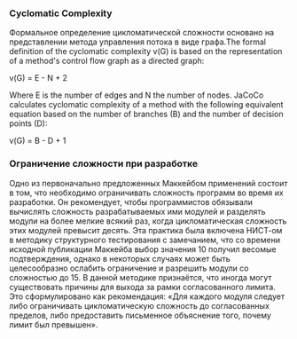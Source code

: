 ### Cyclomatic Complexity

Формальное определение цикломатической сложности основано на представлении метода управления потока в виде графа.The formal definition of the cyclomatic complexity v(G) is based on the representation of a method's control flow graph as a directed graph:

v(G) = E - N + 2

Where E is the number of edges and N the number of nodes. JaCoCo calculates cyclomatic complexity of a method with the following equivalent equation based on the number of branches (B) and the number of decision points (D):

v(G) = B - D + 1

### Ограничение сложности при разработке

Одно из первоначально предложенных Маккейбом применений состоит в том, что необходимо ограничивать сложность программ во время их разработки. Он рекомендует, чтобы программистов обязывали вычислять сложность разрабатываемых ими модулей и разделять модули на более мелкие всякий раз, когда цикломатическая сложность этих модулей превысит десять. Эта практика была включена НИСТ-ом в методику структурного тестирования с замечанием, что со времени исходной публикации Маккейба выбор значения 10 получил весомые подтверждения, однако в некоторых случаях может быть целесообразно ослабить ограничение и разрешить модули со сложностью до 15. В данной методике признаётся, что иногда могут существовать причины для выхода за рамки согласованного лимита. Это сформулировано как рекомендация: «Для каждого модуля следует либо ограничивать цикломатическую сложность до согласованных пределов, либо предоставить письменное объяснение того, почему лимит был превышен».